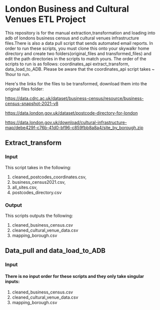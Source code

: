 # London Business and Cultural Venues ETL Project
This repository is for the manual extraction,transformation and loading into adb of londons business census and cultural venues infrastructure files.There is also a data pull script that sends automated email reports. In order to run these scripts, you must clone this onto your skywalkr home directory and create two folders(original_files and transformed_files) and edit the path directories in the scripts to match yours. The order of the scripts to run is as follows: coordinates_api extract_transform, data_load_to_ADB. Please be aware that the coordinates_api script takes ~ 1hour to run.  

Here's the links for the files to be transformed, download them into the original files folder:

https://data.cdrc.ac.uk/dataset/business-census/resource/business-census-snapshot-2021-v8

https://data.london.gov.uk/dataset/postcode-directory-for-london

https://data.london.gov.uk/download/cultural-infrastructure-map/debe429f-c76b-41d0-bf96-c859fbb8a8a4/site_by_borough.zip



## Extract_transform
### Input 
This script takes in the following:
1. cleaned_postcodes_coordinates.csv, 
2. business_census2021.csv,
3. all_sites.csv,
4. postcodes_directory.csv
### Output 
This scripts outputs the following:
1. cleaned_business_census.csv
2. cleaned_cultural_venue_data.csv
3. mapping_borough.csv



## Data_pull and data_load_to_ADB
### Input
#### There is no input order for these scripts and they only take singular inputs:
1. cleaned_business_census.csv
2. cleaned_cultural_venue_data.csv
3. mapping_borough.csv





